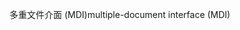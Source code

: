 <span data-ttu-id="ae38b-101">多重文件介面 (MDI)</span><span class="sxs-lookup"><span data-stu-id="ae38b-101">multiple-document interface (MDI)</span></span>